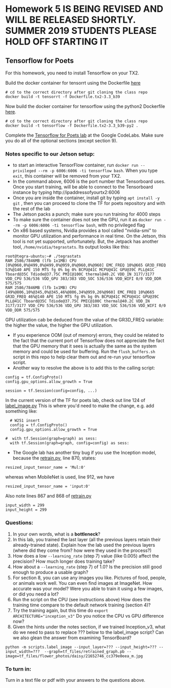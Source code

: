 # Homework 5 IS BEING REVISED AND WILL BE RELEASED SHORTLY.  SUMMER 2019 STUDENTS PLEASE HOLD OFF STARTING IT

## Tensorflow for Poets

For this homework, you need to install Tensorflow on your TX2.

Build the docker container for tensorrt using the Dockerfile [here](https://github.com/MIDS-scaling-up/v2/tree/master/backup/tensorrt)
```
# cd to the correct directory after git cloning the class repo
docker build -t tensorrt -f Dockerfile.tx2-3.3_b39
```

Now build the docker container for tensorflow using the python2 Dockerfile [here](https://github.com/MIDS-scaling-up/v2/tree/master/backup/tensorflow).
```
# cd to the correct directory after git cloning the class repo
docker build -t tensorflow -f Dockerfile.tx2-3.3_b39-py2 .
```


Complete the [Tensorflow for Poets lab](https://codelabs.developers.google.com/codelabs/tensorflow-for-poets/#0) at the Google CodeLabs. Make sure you do all of the optional sections (except section 9).

### Notes specific to our Jetson setup:
* to start an interactive TensorFlow container, run `docker run --privileged --rm -p 6006:6006 -ti tensorflow bash`.  When you type `exit`, this container will be removed from your TX2.
* In the command above, 6006 is the port number that Tensorboard uses.  Once you start training, will be able to connect to the Tensorboard instance by typing http://ipaddressofyourtx2:6006
* Once you are inside the container, install git by typing `apt install -y git` , then you can proceed to clone the TF for poets repository and with the rest of the lab
* The Jetson packs a punch; make sure you run training for 4000 steps
* To make sure the container does not see the GPU, run it as `docker run --rm -p 6006:6006 -ti tensorflow bash`, with no privileged flag
* On x86 based systems, Nvidia provides a tool called "nvidia-smi" to monitor GPU utilization and performance in real time.  On the Jetson, this tool is not yet supported, unfortunately.  But, the Jetpack has another tool, `/home/nvidia/tegrastats`.  Its output looks like this:
```
root@tegra-ubuntu:~# ./tegrastats
RAM 2586/7846MB (lfb 1x1MB) CPU [0%@960,0%@499,0%@499,0%@959,0%@960,0%@960] EMC_FREQ 10%@665 GR3D_FREQ 53%@140 APE 150 MTS fg 0% bg 0% BCPU@41C MCPU@41C GPU@39C PLL@41C Tboard@35C Tdiode@37.75C PMIC@100C thermal@40.2C VDD_IN 3177/3177 VDD_CPU 536/536 VDD_GPU 383/383 VDD_SOC 536/536 VDD_WIFI 0/0 VDD_DDR 575/575
RAM 2586/7846MB (lfb 1x1MB) CPU [49%@806,10%@345,0%@345,46%@806,34%@959,26%@960] EMC_FREQ 10%@665 GR3D_FREQ 46%@140 APE 150 MTS fg 0% bg 0% BCPU@41C MCPU@41C GPU@39C PLL@41C Tboard@35C Tdiode@37.75C PMIC@100C thermal@40.2C VDD_IN 3177/3177 VDD_CPU 536/536 VDD_GPU 383/383 VDD_SOC 536/536 VDD_WIFI 0/0 VDD_DDR 575/575

```
GPU utilization cab be deduced from the value of the GR3D_FREQ variable: the higher the value, the higher the GPU utilization.
* If you experience OOM (out of memory) errors, they could be related to the fact that the current port of Tensorflow does not appreciate the fact that the GPU memory that it sees is actually the same as the system memory and could be used for buffering.  Run the `flush_buffers.sh` script in this repo to help clear them out and re-run your tensorflow script.
* Another way to resolve the above is to add this to the calling script:
```
config = tf.ConfigProto()
config.gpu_options.allow_growth = True

session = tf.Session(config=config, ...)
```
In the current version of the TF for poets lab, check out line 124 of [label_image.py](https://github.com/googlecodelabs/tensorflow-for-poets-2/blob/master/scripts/label_image.py)  This is where you'd need to make the change, e.g. add something like:
```
  # W251 insert
  config = tf.ConfigProto()
  config.gpu_options.allow_growth = True

#  with tf.Session(graph=graph) as sess:
  with tf.Session(graph=graph, config=config) as sess:
```
* The Google lab has another tiny bug if you use the Inception model, because the [retrain.py](https://github.com/googlecodelabs/tensorflow-for-poets-2/blob/master/scripts/retrain.py), line 870, states:
```
resized_input_tensor_name = 'Mul:0'
```
whereas when MobileNet is used, line 912, we have
```
resized_input_tensor_name = 'input:0'
```
Also note lines 867 and 868 of [retrain.py](https://github.com/googlecodelabs/tensorflow-for-poets-2/blob/master/scripts/retrain.py)
```
input_width = 299
input_height = 299
```


### Questions:

1. In your own words, what is a **bottleneck**?
2. In this lab, you trained the last layer (all the previous layers retain their already-trained state). Explain how the lab used the previous layers (where did they come from? how were they used in the process?)
3. How does a low `--learning_rate` (step 7) value (like 0.005) affect the precision? How much longer does training take?
4. How about a `--learning_rate` (step 7) of 1.0? Is the precision still good enough to produce a usable graph?
5. For section 8, you can use any images you like. Pictures of food, people, or animals work well. You can even find images at ImageNet. How accurate was your model? Were you able to train it using a few images, or did you need a lot?
6. Run the script on the CPU (see instructions above) How does the training time compare to the default network training (section 4)?
7. Try the training again, but this time do `export ARCHITECTURE="inception_v3"` Do you notice the CPU vs GPU difference now?
8. Given the hints under the notes section, if we trained Inception_v3, what do we need to pass to replace ??? below to the label_image script?  Can we also glean the answer from examining TensorBoard?
```
python -m scripts.label_image --input_layer=??? --input_height=??? --input_width=???  --graph=tf_files/retrained_graph.pb --image=tf_files/flower_photos/daisy/21652746_cc379e0eea_m.jpg
```


### To turn in:
Turn in a text file or pdf with your answers to the questions above.

